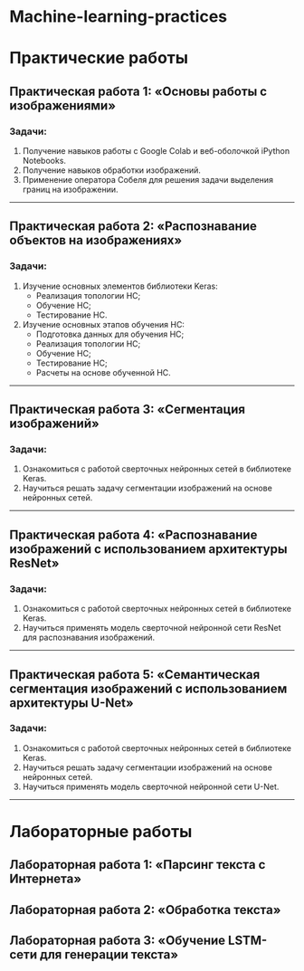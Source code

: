 # Machine-learning-practices
# Практические работы

## Практическая работа 1: «Основы работы с изображениями»
### Задачи:
1. Получение навыков работы с Google Colab и веб-оболочкой iPython Notebooks.
2. Получение навыков обработки изображений.
3. Применение оператора Собеля для решения задачи выделения границ на изображении.

---

## Практическая работа 2: «Распознавание объектов на изображениях»
### Задачи:
1. Изучение основных элементов библиотеки Keras:
   - Реализация топологии НС;
   - Обучение НС;
   - Тестирование НС.
2. Изучение основных этапов обучения НС:
   - Подготовка данных для обучения НС;
   - Реализация топологии НС;
   - Обучение НС;
   - Тестирование НС;
   - Расчеты на основе обученной НС.

---

## Практическая работа 3: «Сегментация изображений»
### Задачи:
1. Ознакомиться с работой сверточных нейронных сетей в библиотеке Keras.
2. Научиться решать задачу сегментации изображений на основе нейронных сетей.

---

## Практическая работа 4: «Распознавание изображений с использованием архитектуры ResNet»
### Задачи:
1. Ознакомиться с работой сверточных нейронных сетей в библиотеке Keras.
2. Научиться применять модель сверточной нейронной сети ResNet для распознавания изображений.

---

## Практическая работа 5: «Семантическая сегментация изображений с использованием архитектуры U-Net»
### Задачи:
1. Ознакомиться с работой сверточных нейронных сетей в библиотеке Keras.
2. Научиться решать задачу сегментации изображений на основе нейронных сетей.
3. Научиться применять модель сверточной нейронной сети U-Net.

---

# Лабораторные работы

## Лабораторная работа 1: «Парсинг текста с Интернета»

## Лабораторная работа 2: «Обработка текста»

## Лабораторная работа 3: «Обучение LSTM-сети для генерации текста»
